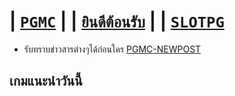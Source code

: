 # | [```PGMC```](https://pgslotmc.com) | | [```ยินดีต้อนรับ```](https://lin.ee/4RhSvlG) | | [```SLOTPG```](https://pgslotmc.com) 


- รับทราบข่าวสารต่างๆได้ก่อนใคร [PGMC-NEWPOST](https://pgslotmc.github.io/newpost)

## เกมแนะนำวันนี้ 
